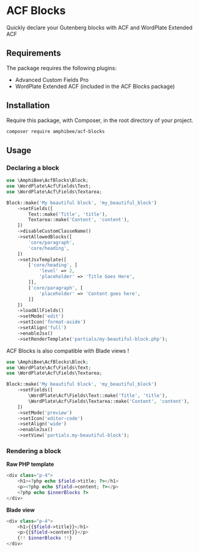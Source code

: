 # ACF Blocks

Quickly declare your Gutenberg blocks with ACF and WordPlate Extended ACF

## Requirements

The package requires the following plugins:

- Advanced Custom Fields Pro
- WordPlate Extended ACF (included in the ACF Blocks package)

## Installation

Require this package, with Composer, in the root directory of your project.

```bash
composer require amphibee/acf-blocks
```

## Usage

### Declaring a block

```php
use \AmphiBee\AcfBlocks\Block;
use \WordPlate\Acf\Fields\Text;
use \WordPlate\Acf\Fields\Textarea;

Block::make('My beautiful block', 'my_beautiful_block')
    ->setFields([
        Text::make('Title', 'title'),
        Textarea::make('Content', 'content'),
    ])
    ->disableCustomClasseName()
    ->setAllowedBlocks([
        'core/paragraph',
        'core/heading',
    ])
    ->setJsxTemplate([
        ['core/heading', [
            'level' => 2,
            'placeholder' => 'Title Goes Here',
        ]],
        ['core/paragraph', [
            'placeholder' => 'Content goes here',
        ]]
    ])
    ->loadAllFields()
    ->setMode('edit')
    ->setIcon('format-aside')
    ->setAlign('full')
    ->enableJsx()
    ->setRenderTemplate('partials/my-beautiful-block.php');
```

ACF Blocks is also compatible with Blade views !

```php
use \AmphiBee\AcfBlocks\Block;
use \WordPlate\Acf\Fields\Text;
use \WordPlate\Acf\Fields\Textarea;

Block::make('My beautiful block', 'my_beautiful_block')
    ->setFields([
        \WordPlate\Acf\Fields\Text::make('Title', 'title'),
        \WordPlate\Acf\Fields\Textarea::make('Content', 'content'),
    ])
    ->setMode('preview')
    ->setIcon('editor-code')
    ->setAlign('wide')
    ->enableJsx()
    ->setView('partials.my-beautiful-block');
```

### Rendering a block

**Raw PHP template**

```php
<div class="p-4">
    <h1><?php echo $field->title; ?></h1>
    <p><?php echo $field->content; ?></p>
    <?php echo $innerBlocks ?>
</div>
```

**Blade view**

```php
<div class="p-4">
    <h1>{{$field->title}}</h1>
    <p>{{$field->content}}</p>
    {!! $innerBlocks !!}
</div>
```
